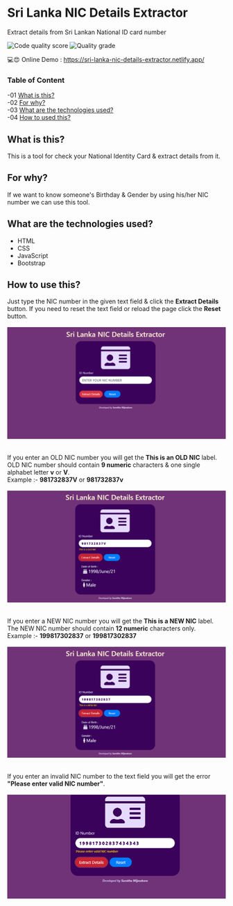 # Sri Lanka NIC Details Extractor
Extract details from Sri Lankan National ID card number

![Code quality score](https://www.code-inspector.com/project/18188/score/svg) ![Quality grade](https://www.code-inspector.com/project/18188/status/svg)

💻😍 Online Demo : https://sri-lanka-nic-details-extractor.netlify.app/

### Table of Content
-01 [What is this?](#What)</br>
-02 [For why?](#why)</br>
-03 [What are the technologies used?](#technologies)</br>
-04 [How to used this?](#How)</br>


## What is this?<a name="What"/>
This is a tool for check your National Identity Card & extract details from it.<br>

## For why?<a name="why"/>
If we want to know someone's Birthday & Gender by using his/her NIC number we can use this tool.<br>

## What are the technologies used?<a name="technologies"/>
- HTML
- CSS
- JavaScript
- Bootstrap

## How to use this?<a name="How"/>

Just type the NIC number in the given text field & click the **Extract Details** button. If you need to reset the text field or reload the page click the **Reset** button.<br><br>
<img src="img/a.PNG"><br><br>

If you enter an OLD NIC number you will get the **This is an OLD NIC** label. OLD NIC number should contain **9 numeric** characters & one single alphabet letter **v** or **V**.<br>
Example :- **981732837V** or **981732837v**
<br><br>
<img src="img/b.PNG"><br><br>

If you enter a NEW NIC number you will get the **This is a NEW NIC** label. The NEW NIC number should contain **12 numeric** characters only.<br>
Example :- **199817302837** or **199817302837**
<br><br>
<img src="img/c.PNG"><br><br>

If you enter an invalid NIC number to the text field you will get the error **"Please enter valid NIC number"**.<br><br>
<img src="img/d.PNG"><br><br>



